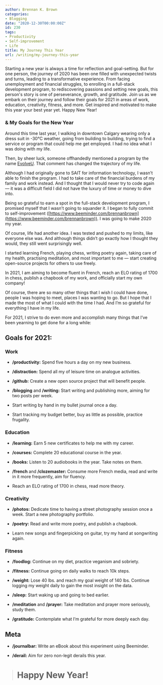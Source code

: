 ```yaml
---
author: Brennan K. Brown
categories:
- Blogging
date: "2020-12-30T00:00:00Z"
id: 230
tags:
- Productivity
- Self-improvement
- Life
title: My Journey This Year
url: /writing/my-journey-this-year
---
```


Starting a new year is always a time for reflection and goal-setting. But for one person, the journey of 2020 has been one filled with unexpected twists and turns, leading to a transformative experience. From facing unemployment and financial struggles, to enrolling in a full-stack development program, to rediscovering passions and setting new goals, this person's story is one of perseverance, growth, and gratitude. Join us as we embark on their journey and follow their goals for 2021 in areas of work, education, creativity, fitness, and more. Get inspired and motivated to make this year your best year yet. Happy New Year!

<!--more-->

### & My Goals for the New Year

Around this time last year, I walking in downtown Calgary wearing only a dress suit in -30℃ weather, going from building to building, trying to find a service or program that could help me get employed. I had no idea what I was doing with my life.

Then, by sheer luck, someone offhandedly mentioned a program by the name [EvolveU](https://www.evolveu.ca/). That comment has changed the trajectory of my life.

Although I had originally gone to SAIT for information technology, I wasn’t able to finish the program. I had to take care of the financial burdens of my family and work instead. And I thought that I would never try to code again — it was a difficult field I did not have the luxury of time or money to dive into.

Being so grateful to earn a spot in the full-stack development program, I promised myself that I wasn’t going to squander it. I began to fully commit to self-improvement ([https://www.beeminder.com/brennanbrown](https://www.beeminder.com/brennanbrown)). I was going to make 2020 my year.

Of course, life had another idea. I was tested and pushed to my limits, like everyone else was. And although things didn’t go exactly how I thought they would, they still went surprisingly well.

I started learning French, playing chess, writing poetry again, taking care of my health, practising meditation, and most important to me — start creating open-source projects for others to use freely.

In 2021, I am aiming to become fluent in French, reach an ELO rating of 1700 in chess, publish a chapbook of my work, and officially start my own company!

Of course, there are so many other things that I wish I could have done, people I was hoping to meet, places I was wanting to go. But I hope that I made the most of what I could with the time I had. And I’m so grateful for everything I have in my life.

For 2021, I strive to do even more and accomplish many things that I’ve been yearning to get done for a long while:

## Goals for 2021:

### Work

* **/productivity:** Spend five hours a day on my new business.

* **/distraction:** Spend all my of leisure time on analogue activities.

* **/github:** Create a new open source project that will benefit people.

* **/blogging** and **/writing:** Start writing and publishing more, aiming for two posts per week.

* Start writing by hand in my bullet journal once a day.

* Start tracking my budget better, buy as little as possible, practice frugality.

### Education

* **/learning:** Earn 5 new certificates to help me with my career.

* **/courses:** Complete 20 educational course in the year.

* **/books:** Listen to 20 audiobooks in the year. Take notes on them.

* **/french** and **/clozemaster:** Consume more French media, read and write in it more frequently, aim for fluency.

* Reach an ELO rating of 1700 in chess, read more theory.

### Creativity

* **/photos:** Dedicate time to having a street photography session once a week. Start a new photography portfolio.

* **/poetry:** Read and write more poetry, and publish a chapbook.

* Learn new songs and fingerpicking on guitar, try my hand at songwriting again.

### Fitness

* **/foodlog:** Continue on my diet, practice veganism and sobriety.

* **/fitness:** Continue going on daily walks to reach 10k steps.

* **/weight:** Lose 40 lbs. and reach my goal weight of 140 lbs. Continue logging my weight daily to gain the most insight on the data.

* **/sleep:** Start waking up and going to bed earlier.

* **/meditation** and **/prayer:** Take meditation and prayer more seriously, study them.

* **/gratitude:** Contemplate what I’m grateful for more deeply each day.

## Meta

* **/journalbar:** Write an eBook about this experiment using Beeminder.

* **/derail:** Aim for zero non-legit derails this year.
> # Happy New Year!
